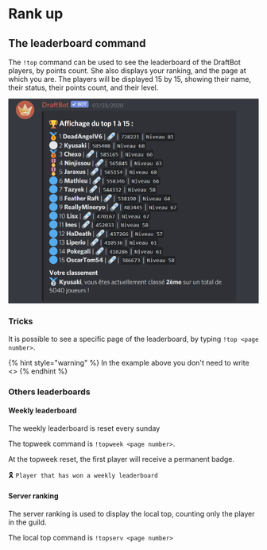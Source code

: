 # Rank up

## The leaderboard command

The `!top` command can be used to see the leaderboard of the DraftBot players, by points count. She also displays your ranking, and the page at which you are. The players will be displayed 15 by 15, showing their name, their status, their points count, and their level.

![An example of the top command](../.gitbook/assets/image%20%285%29.png)

### Tricks

It is possible to see a specific page of the leaderboard, by typing `!top <page number>`.

{% hint style="warning" %}
In the example above you don't need to write &lt;&gt;
{% endhint %}

### Others leaderboards

#### Weekly leaderboard

The weekly leaderboard is reset every sunday

The topweek command is `!topweek <page number>`.

At the topweek reset, the first player will receive a permanent badge.

🎗️ `Player that has won a weekly leaderboard`

#### Server ranking

The server ranking is used to display the local top, counting only the player in the guild.

The local top command is `!topserv <page number>`


